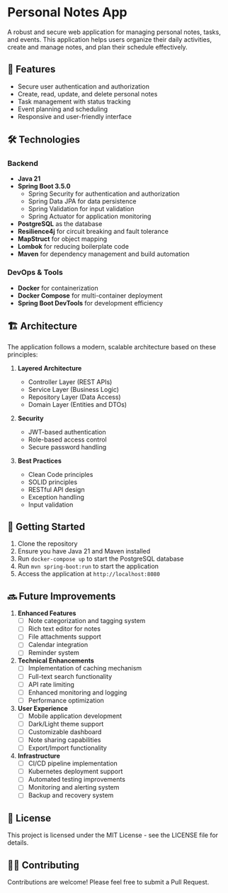 # Personal Notes App

A robust and secure web application for managing personal notes, tasks, and events. This application helps users organize their daily activities, create and manage notes, and plan their schedule effectively.

## 🚀 Features

- Secure user authentication and authorization
- Create, read, update, and delete personal notes
- Task management with status tracking
- Event planning and scheduling
- Responsive and user-friendly interface

## 🛠 Technologies

### Backend
- **Java 21**
- **Spring Boot 3.5.0**
  - Spring Security for authentication and authorization
  - Spring Data JPA for data persistence
  - Spring Validation for input validation
  - Spring Actuator for application monitoring
- **PostgreSQL** as the database
- **Resilience4j** for circuit breaking and fault tolerance
- **MapStruct** for object mapping
- **Lombok** for reducing boilerplate code
- **Maven** for dependency management and build automation

### DevOps & Tools
- **Docker** for containerization
- **Docker Compose** for multi-container deployment
- **Spring Boot DevTools** for development efficiency

## 🏗 Architecture

The application follows a modern, scalable architecture based on these principles:

1. **Layered Architecture**
   - Controller Layer (REST APIs)
   - Service Layer (Business Logic)
   - Repository Layer (Data Access)
   - Domain Layer (Entities and DTOs)

2. **Security**
   - JWT-based authentication
   - Role-based access control
   - Secure password handling

3. **Best Practices**
   - Clean Code principles
   - SOLID principles
   - RESTful API design
   - Exception handling
   - Input validation

## 🚦 Getting Started

1. Clone the repository
2. Ensure you have Java 21 and Maven installed
3. Run `docker-compose up` to start the PostgreSQL database
4. Run `mvn spring-boot:run` to start the application
5. Access the application at `http://localhost:8080`

## 🔜 Future Improvements

1. **Enhanced Features**
   - [ ] Note categorization and tagging system
   - [ ] Rich text editor for notes
   - [ ] File attachments support
   - [ ] Calendar integration
   - [ ] Reminder system

2. **Technical Enhancements**
   - [ ] Implementation of caching mechanism
   - [ ] Full-text search functionality
   - [ ] API rate limiting
   - [ ] Enhanced monitoring and logging
   - [ ] Performance optimization

3. **User Experience**
   - [ ] Mobile application development
   - [ ] Dark/Light theme support
   - [ ] Customizable dashboard
   - [ ] Note sharing capabilities
   - [ ] Export/Import functionality

4. **Infrastructure**
   - [ ] CI/CD pipeline implementation
   - [ ] Kubernetes deployment support
   - [ ] Automated testing improvements
   - [ ] Monitoring and alerting system
   - [ ] Backup and recovery system

## 📝 License

This project is licensed under the MIT License - see the LICENSE file for details.

## 👨‍💻 Contributing

Contributions are welcome! Please feel free to submit a Pull Request.
